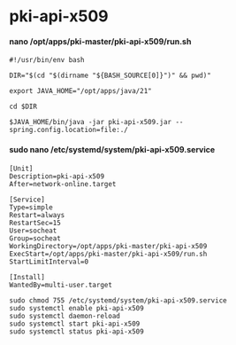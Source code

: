 # pki-api-x509

#### nano /opt/apps/pki-master/pki-api-x509/run.sh

```text
#!/usr/bin/env bash

DIR="$(cd "$(dirname "${BASH_SOURCE[0]}")" && pwd)"

export JAVA_HOME="/opt/apps/java/21"

cd $DIR

$JAVA_HOME/bin/java -jar pki-api-x509.jar --spring.config.location=file:./
```

#### sudo nano /etc/systemd/system/pki-api-x509.service

```text
[Unit]
Description=pki-api-x509
After=network-online.target

[Service]
Type=simple
Restart=always
RestartSec=15
User=socheat
Group=socheat
WorkingDirectory=/opt/apps/pki-master/pki-api-x509
ExecStart=/opt/apps/pki-master/pki-api-x509/run.sh
StartLimitInterval=0

[Install]
WantedBy=multi-user.target
```

```shell
sudo chmod 755 /etc/systemd/system/pki-api-x509.service
sudo systemctl enable pki-api-x509
sudo systemctl daemon-reload
sudo systemctl start pki-api-x509
sudo systemctl status pki-api-x509
```
